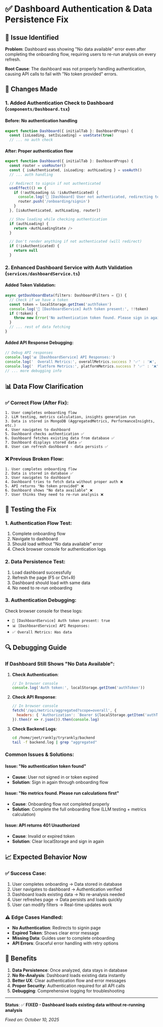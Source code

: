 # ✅ Dashboard Authentication & Data Persistence Fix

## 🎯 Issue Identified

**Problem**: Dashboard was showing "No data available" error even after completing the onboarding flow, requiring users to re-run analysis on every refresh.

**Root Cause**: The dashboard was not properly handling authentication, causing API calls to fail with "No token provided" errors.

## 🔧 Changes Made

### 1. **Added Authentication Check to Dashboard** (`components/Dashboard.tsx`)

#### **Before**: No authentication handling
```typescript
export function Dashboard({ initialTab }: DashboardProps) {
  const [isLoading, setIsLoading] = useState(true)
  // ... no auth check
```

#### **After**: Proper authentication flow
```typescript
export function Dashboard({ initialTab }: DashboardProps) {
  const router = useRouter()
  const { isAuthenticated, isLoading: authLoading } = useAuth()
  // ... auth handling

  // Redirect to signin if not authenticated
  useEffect(() => {
    if (!authLoading && !isAuthenticated) {
      console.log('🚫 [Dashboard] User not authenticated, redirecting to signin')
      router.push('/onboarding/signin')
    }
  }, [isAuthenticated, authLoading, router])

  // Show loading while checking authentication
  if (authLoading) {
    return <AuthLoadingState />
  }

  // Don't render anything if not authenticated (will redirect)
  if (!isAuthenticated) {
    return null
  }
```

### 2. **Enhanced Dashboard Service with Auth Validation** (`services/dashboardService.ts`)

#### **Added Token Validation**:
```typescript
async getDashboardData(filters: DashboardFilters = {}) {
  // Check if we have a token
  const token = localStorage.getItem('authToken')
  console.log('🔑 [DashboardService] Auth token present:', !!token)
  if (!token) {
    throw new Error('No authentication token found. Please sign in again.')
  }
  // ... rest of data fetching
}
```

#### **Added API Response Debugging**:
```typescript
// Debug API responses
console.log('📊 [DashboardService] API Responses:')
console.log('  Overall Metrics:', overallMetrics.success ? '✅' : '❌', overallMetrics.data ? 'Has data' : 'No data')
console.log('  Platform Metrics:', platformMetrics.success ? '✅' : '❌', platformMetrics.data?.length || 0, 'items')
// ... more debugging info
```

## 📊 Data Flow Clarification

### ✅ **Correct Flow (After Fix)**:
```
1. User completes onboarding flow
2. LLM testing, metrics calculation, insights generation run
3. Data is stored in MongoDB (AggregatedMetrics, PerformanceInsights, etc.)
4. User navigates to dashboard
5. Dashboard checks authentication ✅
6. Dashboard fetches existing data from database ✅
7. Dashboard displays stored data ✅
8. User can refresh dashboard - data persists ✅
```

### ❌ **Previous Broken Flow**:
```
1. User completes onboarding flow
2. Data is stored in database ✅
3. User navigates to dashboard
4. Dashboard tries to fetch data without proper auth ❌
5. API returns "No token provided" ❌
6. Dashboard shows "No data available" ❌
7. User thinks they need to re-run analysis ❌
```

## 🧪 Testing the Fix

### **1. Authentication Flow Test**:
1. Complete onboarding flow
2. Navigate to dashboard
3. Should load without "No data available" error
4. Check browser console for authentication logs

### **2. Data Persistence Test**:
1. Load dashboard successfully
2. Refresh the page (F5 or Ctrl+R)
3. Dashboard should load with same data
4. No need to re-run onboarding

### **3. Authentication Debugging**:
Check browser console for these logs:
- `🔑 [DashboardService] Auth token present: true`
- `📊 [DashboardService] API Responses:`
- `✅ Overall Metrics: Has data`

## 🔍 Debugging Guide

### **If Dashboard Still Shows "No Data Available"**:

1. **Check Authentication**:
   ```javascript
   // In browser console
   console.log('Auth token:', localStorage.getItem('authToken'))
   ```

2. **Check API Response**:
   ```javascript
   // In browser console
   fetch('/api/metrics/aggregated?scope=overall', {
     headers: { 'Authorization': `Bearer ${localStorage.getItem('authToken')}` }
   }).then(r => r.json()).then(console.log)
   ```

3. **Check Backend Logs**:
   ```bash
   cd /home/jeet/rankly/tryrankly/backend
   tail -f backend.log | grep "aggregated"
   ```

### **Common Issues & Solutions**:

#### **Issue**: "No authentication token found"
- **Cause**: User not signed in or token expired
- **Solution**: Sign in again through onboarding flow

#### **Issue**: "No metrics found. Please run calculations first"
- **Cause**: Onboarding flow not completed properly
- **Solution**: Complete the full onboarding flow (LLM testing + metrics calculation)

#### **Issue**: API returns 401 Unauthorized
- **Cause**: Invalid or expired token
- **Solution**: Clear localStorage and sign in again

## 📈 Expected Behavior Now

### ✅ **Success Case**:
1. User completes onboarding → Data stored in database
2. User navigates to dashboard → Authentication verified
3. Dashboard loads existing data → No re-analysis needed
4. User refreshes page → Data persists and loads quickly
5. User can modify filters → Real-time updates work

### ⚠️ **Edge Cases Handled**:
- **No Authentication**: Redirects to signin page
- **Expired Token**: Shows clear error message
- **Missing Data**: Guides user to complete onboarding
- **API Errors**: Graceful error handling with retry options

## 🎯 Benefits

1. **Data Persistence**: Once analyzed, data stays in database
2. **No Re-Analysis**: Dashboard loads existing data instantly
3. **Better UX**: Clear authentication flow and error messages
4. **Proper Security**: Authentication required for all API calls
5. **Debugging**: Comprehensive logging for troubleshooting

---

**Status**: ✅ **FIXED - Dashboard loads existing data without re-running analysis**

*Fixed on: October 10, 2025*


